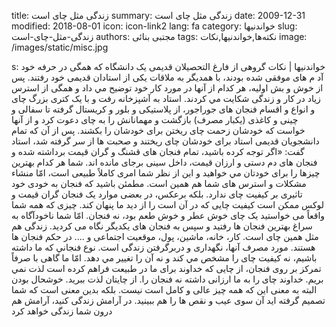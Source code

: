 title: زندگی مثل چای است
summary: زندگی مثل چای است
date: 2009-12-31
modified: 2018-08-01
icon:  icon-link2
lang: fa
category: خواندنیها
slug: زندگی-مثل-چای-است
authors: مجتبی بنائی
tags: نکته‌ها,خواندنیها,نکات
image: /images/static/misc.jpg

s: خواندنیها | نکات گروهى از فارغ التحصيلان قديمى يک دانشگاه که همگى در حرفه خود آد م هاى موفقى شده بودند، با همديگر به ملاقات يکى از استادان قديمى خود رفتند. پس از خوش و بش اوليه، هر کدام از آنها در مورد کار خود توضيح مي داد و همگى از استرس زياد در کار و زندگى شکايت مي کردند. استاد به آشپزخانه رفت و با يک کترى بزرگ چاى و انواع و اقسام فنجان هاى جوراجور، از پلاستيکى و بلور و کريستال گرفته تا سفالى و چينى و کاغذى (يکبار مصرف) بازگشت و مهمانانش را به چاى دعوت کرد و از آنها خواست که خودشان زحمت چاى ريختن براى خودشان را بکشند.  پس از آن که تمام دانشجويان قديمى استاد براى خودشان چاى ريختند و صحبت ها از سر گرفته شد، استاد گفت: «اگر توجه کرده باشيد، تمام فنجان هاى قشنگ و گران قيمت برداشته شده و فنجان هاى دم دستى و ارزان قيمت، داخل سينى برجاى مانده اند. شما هر کدام بهترين چيزها را براى خودتان مي خواهيد و اين از نظر شما امرى کاملاً طبيعى است، امّا منشاء مشکلات و استرس هاى شما هم همين است. مطمئن باشيد که فنجان به خودى خود تاثيرى بر کيفيت چاى ندارد. بلکه برعکس، در بعضى موارد يک فنجان گران قيمت و لوکس ممکن است کيفيت چايى که در آن است را از ديد ما پنهان کند.  چيزى که همه شما واقعاً مى خواستيد يک چاى خوش عطر و خوش طعم بود، نه فنجان. امّا شما ناخودآگاه به سراغ بهترين فنجان ها رفتيد و سپس به فنجان هاى يکديگر نگاه مى کرديد. زندگى هم مثل همين چاى است. کار، خانه، ماشين، پول، موقعيت اجتماعى و .... در حکم فنجان ها هستند. مورد مصرف آنها، نگهدارى و دربرگرفتن زندگى است. نوع فنجاني که ما داشته باشيم، نه کيفيت چاى را مشخص مي کند و نه آن را تغيير مي دهد. امّا ما گاهى با صرفاً تمرکز بر روى فنجان، از چايى که خداوند براى ما در طبيعت فراهم کرده است لذت نمي بريم.  خداوند چاى را به ما ارزانى داشته نه فنجان را. از چايتان لذت ببريد. خوشحال بودن البته به معنى اين که همه چيز عالى و کامل است نيست. بلکه بدين معنى است که شما تصميم گرفته ايد آن سوى عيب و نقص ها را هم ببينيد. در آرامش زندگى کنيد، آرامش هم درون شما زندگى خواهد کرد